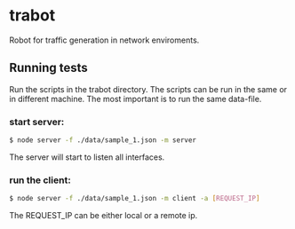 # trabot
Robot for traffic generation in network enviroments.

## Running tests

Run the scripts in the trabot directory. The scripts can be run in the same or in different machine.
The most important is to run the same data-file.

### start server:
```sh
$ node server -f ./data/sample_1.json -m server
```

The server will start to listen all interfaces.

### run the client:
```sh
$ node server -f ./data/sample_1.json -m client -a [REQUEST_IP]
```

The REQUEST_IP can be either local or a remote ip.